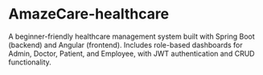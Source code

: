 # AmazeCare-healthcare
A beginner-friendly healthcare management system built with Spring Boot (backend) and Angular (frontend).  Includes role-based dashboards for Admin, Doctor, Patient, and Employee, with JWT authentication and CRUD functionality.
